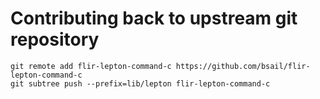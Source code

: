 # Contributing back to upstream git repository

```shell
git remote add flir-lepton-command-c https://github.com/bsail/flir-lepton-command-c
git subtree push --prefix=lib/lepton flir-lepton-command-c
```

